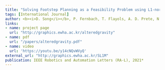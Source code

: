 ```yaml
---
title: "Solving Footstep Planning as a Feasibility Problem using L1-norm Minimization"
tags: [International Journal]
author: <b><i>D. Song</i></b>, P. Fernbach, T. Flayols, A. D. Prete, N. Mansard, S. Tonneau, and Y. J. Kim
links:
- name: project page
  url: "http://graphics.ewha.ac.kr/alteredgravity"
- name: pdf
  url: "/papers/alteredgravity.pdf"
- name: video
  url: 'https://youtu.be/y14cNQvWVyQ'
external_url: "http://graphics.ewha.ac.kr/SL1M"
publication: IEEE Robotics and Automation Letters (RA-L), 2021*
---
```

